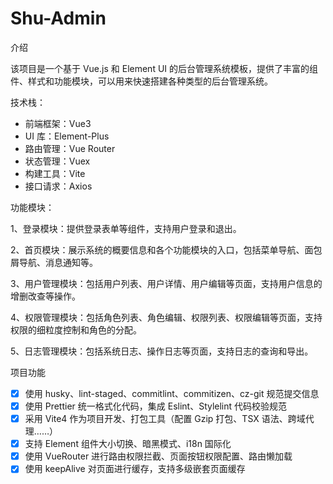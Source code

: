 # Shu-Admin

介绍

该项目是一个基于 Vue.js 和 Element UI 的后台管理系统模板，提供了丰富的组件、样式和功能模块，可以用来快速搭建各种类型的后台管理系统。

技术栈：

- 前端框架：Vue3
- UI 库：Element-Plus
- 路由管理：Vue Router
- 状态管理：Vuex
- 构建工具：Vite
- 接口请求：Axios

功能模块：

1、登录模块：提供登录表单等组件，支持用户登录和退出。

2、首页模块：展示系统的概要信息和各个功能模块的入口，包括菜单导航、面包屑导航、消息通知等。

3、用户管理模块：包括用户列表、用户详情、用户编辑等页面，支持用户信息的增删改查等操作。

4、权限管理模块：包括角色列表、角色编辑、权限列表、权限编辑等页面，支持权限的细粒度控制和角色的分配。

5、日志管理模块：包括系统日志、操作日志等页面，支持日志的查询和导出。

项目功能

- [x] 使用 husky、lint-staged、commitlint、commitizen、cz-git 规范提交信息
- [x] 使用 Prettier 统一格式化代码，集成 Eslint、Stylelint 代码校验规范
- [x] 采用 Vite4 作为项目开发、打包工具（配置 Gzip 打包、TSX 语法、跨域代理……）
- [x] 支持 Element 组件大小切换、暗黑模式、i18n 国际化
- [x] 使用 VueRouter 进行路由权限拦截、页面按钮权限配置、路由懒加载
- [x] 使用 keepAlive 对页面进行缓存，支持多级嵌套页面缓存
